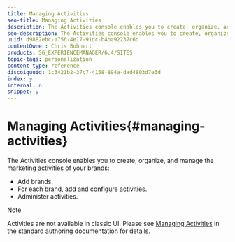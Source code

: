 ```yaml
---
title: Managing Activities
seo-title: Managing Activities
description: The Activities console enables you to create, organize, and manage the marketing activities of your brands.
seo-description: The Activities console enables you to create, organize, and manage the marketing activities of your brands.
uuid: d9882ebc-a756-4e17-91dc-b4ba92237c6d
contentOwner: Chris Bohnert
products: SG_EXPERIENCEMANAGER/6.4/SITES
topic-tags: personalization
content-type: reference
discoiquuid: 1c3421b2-37c7-4158-894a-dad4803d7e3d
index: y
internal: n
snippet: y
---
```


# Managing Activities{#managing-activities}

The Activities console enables you to create, organize, and manage the marketing [activities](../../../sites/classic-ui-authoring/using/classic-personalization.md#main-pars-title-44) of your brands:

* Add brands. 
* For each brand, add and configure activities. 
* Administer activities.

>[!NOTE]
>
>Activities are not available in classic UI. Please see [Managing Activities](../../../sites/authoring/using/activitylib.md) in the standard authoring documentation for details.

